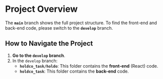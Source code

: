 # Project Overview

The **`main`** branch shows the full project structure. To find the front-end and back-end code, please switch to the **`develop`** branch.

## How to Navigate the Project

1. **Go to the `develop` branch**.
2. In the `develop` branch:
   - **`holdco_task/holdo`**: This folder contains the **front-end** (React) code.
   - **`holdco_task`**: This folder contains the **back-end** code.
